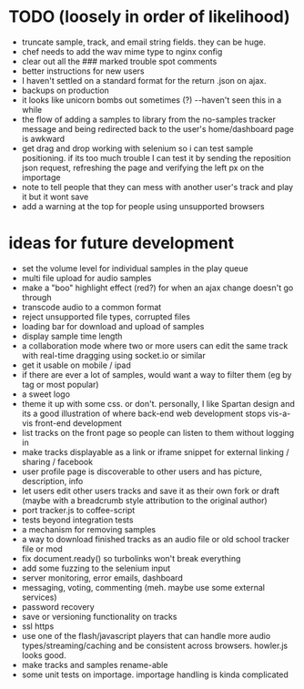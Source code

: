 # TODO (loosely in order of likelihood)
* truncate sample, track, and email string fields. they can be huge.
* chef needs to add the wav mime type to nginx config
* clear out all the ### marked trouble spot comments
* better instructions for new users
* I haven't settled on a standard format for the return .json on ajax. 
* backups on production
* it looks like unicorn bombs out sometimes (?) --haven't seen this in
  a while
* the flow of adding a samples to library from the no-samples tracker message
  and being redirected back to the user's home/dashboard page is awkward
* get drag and drop working with selenium so i can test sample positioning. if
  its too much trouble I can test it by sending the reposition json
  request, refreshing the page and verifying the left px on the importage
* note to tell people that they can mess with another user's track and play
  it but it wont save
* add a warning at the top for people using unsupported browsers

# ideas for future development
* set the volume level for individual samples in the play queue
* multi file upload for audio samples
* make a "boo" highlight effect (red?) for when an ajax change doesn't
  go through
* transcode audio to a common format
* reject unsupported file types, corrupted files
* loading bar for download and upload of samples
* display sample time length
* a collaboration mode where two or more users can edit the same track with
  real-time dragging using socket.io or similar
* get it usable on mobile / ipad
* if there are ever a lot of samples, would want a way to filter them
  (eg by tag or most popular)
* a sweet logo
* theme it up with some css. or don't. personally, I like Spartan
  design and its a good illustration of where back-end web development
  stops vis-a-vis front-end development
* list tracks on the front page so people can listen to them without logging in
* make tracks displayable as a link or iframe snippet for external
  linking / sharing / facebook
* user profile page is discoverable to other users and has picture,
  description, info 
* let users edit other users tracks and save it as their own fork or draft
  (maybe with a breadcrumb style attribution to the original author)
* port tracker.js to coffee-script
* tests beyond integration tests
* a mechanism for removing samples
* a way to download finished tracks as an audio file or old school tracker file
  or mod
* fix document.ready() so turbolinks won't break everything
* add some fuzzing to the selenium input
* server monitoring, error emails, dashboard
* messaging, voting, commenting (meh. maybe use some external services)
* password recovery
* save or versioning functionality on tracks
* ssl https
* use one of the flash/javascript players that can handle more audio
  types/streaming/caching and be consistent across browsers. howler.js 
  looks good.
* make tracks and samples rename-able
* some unit tests on importage. importage handling is kinda complicated
